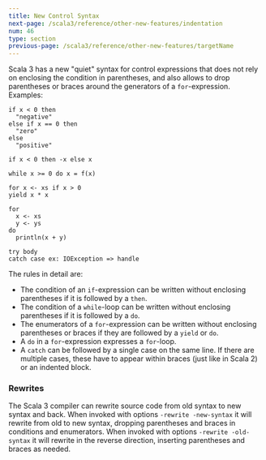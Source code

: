 ```yaml
---
title: New Control Syntax
next-page: /scala3/reference/other-new-features/indentation
num: 46
type: section
previous-page: /scala3/reference/other-new-features/targetName
---
```


<!-- THIS FILE HAS BEEN GENERATED BY SCALADOC PREPROCESSOR. NOTE THAT ANY CHANGES TO THIS FILE CAN BE OVERRIDEN IN THE FUTURE -->

Scala 3 has a new "quiet" syntax for control expressions that does not rely on
enclosing the condition in parentheses, and also allows to drop parentheses or braces
around the generators of a `for`-expression. Examples:

<div class="snippet" ><div class="buttons"></div><pre><code class="language-scala"><span id="0" class="" >if x &lt; 0 then
</span><span id="1" class="" >  &quot;negative&quot;
</span><span id="2" class="" >else if x == 0 then
</span><span id="3" class="" >  &quot;zero&quot;
</span><span id="4" class="" >else
</span><span id="5" class="" >  &quot;positive&quot;
</span><span id="6" class="" >
</span><span id="7" class="" >if x &lt; 0 then -x else x
</span><span id="8" class="" >
</span><span id="9" class="" >while x &gt;= 0 do x = f(x)
</span><span id="10" class="" >
</span><span id="11" class="" >for x &lt;- xs if x &gt; 0
</span><span id="12" class="" >yield x * x
</span><span id="13" class="" >
</span><span id="14" class="" >for
</span><span id="15" class="" >  x &lt;- xs
</span><span id="16" class="" >  y &lt;- ys
</span><span id="17" class="" >do
</span><span id="18" class="" >  println(x + y)
</span><span id="19" class="" >
</span><span id="20" class="" >try body
</span><span id="21" class="" >catch case ex: IOException =&gt; handle
</span></code></pre></div>

The rules in detail are:

- The condition of an `if`-expression can be written without enclosing parentheses if it is followed by a `then`.
- The condition of a `while`-loop can be written without enclosing parentheses if it is followed by a `do`.
- The enumerators of a `for`-expression can be written without enclosing parentheses or braces if they are followed by a `yield` or `do`.
- A `do` in a `for`-expression expresses a `for`-loop.
- A `catch` can be followed by a single case on the same line.
  If there are multiple cases, these have to appear within braces (just like in Scala 2)
  or an indented block.

### Rewrites

The Scala 3 compiler can rewrite source code from old syntax to new syntax and back.
When invoked with options `-rewrite -new-syntax` it will rewrite from old to new syntax, dropping parentheses and braces in conditions and enumerators. When invoked with options `-rewrite -old-syntax` it will rewrite in the reverse direction, inserting parentheses and braces as needed.
